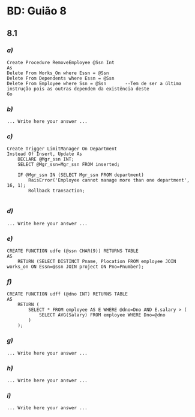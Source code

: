 # BD: Guião 8


## ​8.1
 
### *a)*

```
Create Procedure RemoveEmployee @Ssn Int
As
Delete From Works_On where Essn = @Ssn
Delete From Dependents where Essn = @Ssn
Delete From Employee where Ssn = @Ssn		--Tem de ser a última instrução pois as outras dependem da existência deste
Go
```

### *b)* 

```
... Write here your answer ...
```

### *c)* 

```
Create Trigger LimitManager On Department
Instead Of Insert, Update As
	DECLARE @Mgr_ssn INT;
	SELECT @Mgr_ssn=Mgr_ssn FROM inserted;

	IF @Mgr_ssn IN (SELECT Mgr_ssn FROM department)
        RaisError('Employee cannot manage more than one department', 16, 1);
		Rollback transaction;
	

```

### *d)* 

```
... Write here your answer ...
```

### *e)* 

```
CREATE FUNCTION udfe (@ssn CHAR(9)) RETURNS TABLE
AS
	RETURN (SELECT DISTINCT Pname, Plocation FROM employee JOIN works_on ON Essn=@ssn JOIN project ON Pno=Pnumber);
```

### *f)* 

```
CREATE FUNCTION udff (@dno INT) RETURNS TABLE
AS
	RETURN (
		SELECT * FROM employee AS E WHERE @dno=Dno AND E.salary > (
			SELECT AVG(Salary) FROM employee WHERE Dno=@dno
		)
	);
```

### *g)* 

```
... Write here your answer ...
```

### *h)* 

```
... Write here your answer ...
```

### *i)* 

```
... Write here your answer ...
```
